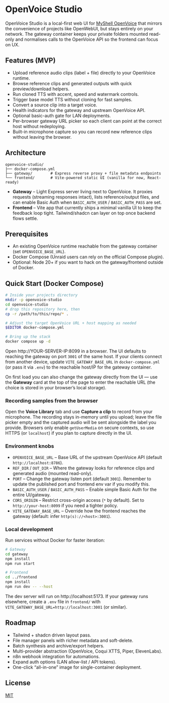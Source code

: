# OpenVoice Studio

OpenVoice Studio is a local-first web UI for [MyShell OpenVoice](https://myshell.ai/) that mirrors the convenience of projects like OpenWebUI, but stays entirely on your network. The gateway container keeps your private folders mounted read-only and normalises calls to the OpenVoice API so the frontend can focus on UX.

## Features (MVP)
- Upload reference audio clips (label + file) directly to your OpenVoice runtime.
- Browse reference clips and generated outputs with quick preview/download helpers.
- Run cloned TTS with accent, speed and watermark controls.
- Trigger base model TTS without cloning for fast samples.
- Convert a source clip into a target voice.
- Health indicators for the gateway and upstream OpenVoice API.
- Optional basic-auth gate for LAN deployments.
- Per-browser gateway URL picker so each client can point at the correct host without redeploying.
- Built-in microphone capture so you can record new reference clips without leaving the browser.

## Architecture
```
openvoice-studio/
├── docker-compose.yml
├── gateway/        # Express reverse proxy + file metadata endpoints
└── frontend/       # Vite-powered static UI (vanilla for now, React-ready)
```

- **Gateway** – Light Express server living next to OpenVoice. It proxies requests (streaming responses intact), lists reference/output files, and can enable Basic Auth when `BASIC_AUTH_USER` / `BASIC_AUTH_PASS` are set.
- **Frontend** – Vite app that currently ships a minimal vanilla UI to keep the feedback loop tight. Tailwind/shadcn can layer on top once backend flows settle.

## Prerequisites
- An existing OpenVoice runtime reachable from the gateway container (set `OPENVOICE_BASE_URL`).
- Docker Compose (Unraid users can rely on the official Compose plugin).
- Optional: Node 20+ if you want to hack on the gateway/frontend outside of Docker.

## Quick Start (Docker Compose)
```bash
# Inside your projects directory
mkdir -p openvoice-studio
cd openvoice-studio
# drop this repository here, then
cp -r /path/to/this/repo/* .

# Adjust the target OpenVoice URL + host mapping as needed
$EDITOR docker-compose.yml

# Bring up the stack
docker compose up -d
```

Open http://YOUR-SERVER-IP:8099 in a browser. The UI defaults to reaching the gateway on port `3001` of the same host. If your clients connect from another device, update `VITE_GATEWAY_BASE_URL` in `docker-compose.yml` (or pass it via `.env`) to the reachable host/IP for the gateway container.

On first load you can also change the gateway directly from the UI — use the **Gateway** card at the top of the page to enter the reachable URL (the choice is stored in your browser’s local storage).

### Recording samples from the browser
Open the **Voice Library** tab and use **Capture a clip** to record from your microphone. The recording stays in-memory until you upload; leave the file picker empty and the captured audio will be sent alongside the label you provide. Browsers only enable `getUserMedia` on secure contexts, so use HTTPS (or `localhost`) if you plan to capture directly in the UI.

### Environment knobs
- `OPENVOICE_BASE_URL` – Base URL of the upstream OpenVoice API (default `http://localhost:8786`).
- `REF_DIR` / `OUT_DIR` – Where the gateway looks for reference clips and generated audio (mounted read-only).
- `PORT` – Change the gateway listen port (default `3001`). Remember to update the published port and frontend env var if you modify this.
- `BASIC_AUTH_USER` / `BASIC_AUTH_PASS` – Enable simple Basic Auth for the entire UI/gateway.
- `CORS_ORIGIN` – Restrict cross-origin access (`*` by default). Set to `http://your-host:8099` if you need a tighter policy.
- `VITE_GATEWAY_BASE_URL` – Override how the frontend reaches the gateway (default: infer `http(s)://<host>:3001`).

### Local development
Run services without Docker for faster iteration:

```bash
# Gateway
cd gateway
npm install
npm run start

# Frontend
cd ../frontend
npm install
npm run dev -- --host
```

The dev server will run on http://localhost:5173. If your gateway runs elsewhere, create a `.env` file in `frontend/` with `VITE_GATEWAY_BASE_URL=http://localhost:3001` (or similar).

## Roadmap
- Tailwind + shadcn driven layout pass.
- File manager panels with richer metadata and soft-delete.
- Batch synthesis and archive/export helpers.
- Multi-provider abstraction (OpenVoice, Coqui XTTS, Piper, ElevenLabs).
- n8n webhook integration for automations.
- Expand auth options (LAN allow-list / API tokens).
- One-click “all-in-one” image for single-container deployment.

## License
[MIT](./LICENSE)
